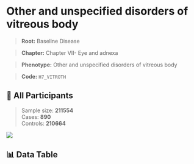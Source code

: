 # Other and unspecified disorders of vitreous body

> **Root:** Baseline Disease  

> **Chapter:** Chapter VII- Eye and adnexa  

> **Phenotype:** Other and unspecified disorders of vitreous body  

> **Code:** `H7_VITROTH`

## 🧪 All Participants  
> Sample size: **211554**  
> Cases: **890**  
> Controls: **210664**
<img src="/Sensitive/Figures/ALL/Incidence/H7_VITROTH.png"/>

## 📊 Data Table
<CsvTableMRF src="/Sensitive/Data/ALL/Incidence/COX_H7_VITROTH.csv"/>

